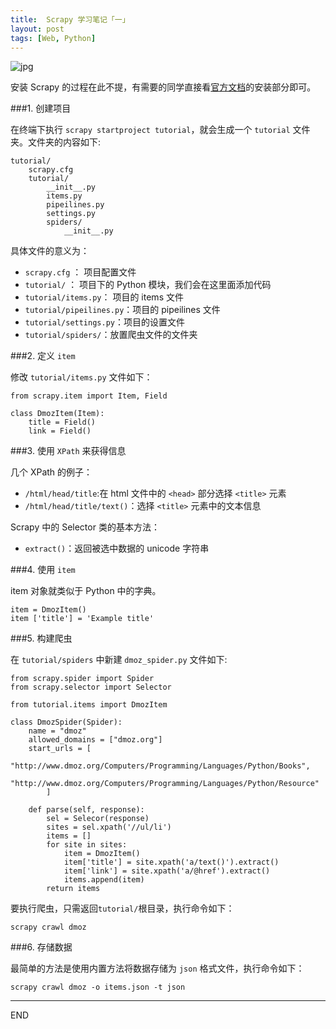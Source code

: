 ```yaml
---
title:  Scrapy 学习笔记「一」
layout: post
tags: [Web, Python]
---
```


![jpg](http://pic.yupoo.com/hanapp/DA4HEUQJ/custom.jpg)

安装 Scrapy 的过程在此不提，有需要的同学直接看[官方文档](http://doc.scrapy.org/en/latest/)的安装部分即可。

###1. 创建项目

在终端下执行 `scrapy startproject tutorial`，就会生成一个 `tutorial` 文件夹。文件夹的内容如下:

```
tutorial/
	scrapy.cfg
	tutorial/
		__init__.py
		items.py
		pipeilines.py
		settings.py
		spiders/
			__init__.py
```
具体文件的意义为：

- `scrapy.cfg`		：		项目配置文件
- `tutorial/`		：		项目下的 Python 模块，我们会在这里面添加代码
- `tutorial/items.py`：	项目的 items 文件
- `tutorial/pipeilines.py`：项目的 pipeilines 文件
- `tutorial/settings.py`：项目的设置文件
- `tutorial/spiders/`：放置爬虫文件的文件夹

###2. 定义 `item`

修改 `tutorial/items.py` 文件如下：

```
from scrapy.item import Item, Field

class DmozItem(Item):
	title = Field()
	link = Field()
```

###3. 使用 `XPath` 来获得信息

几个 XPath 的例子：

- `/html/head/title`:在 html 文件中的 `<head>` 部分选择 `<title>` 元素
- `/html/head/title/text()`：选择 `<title>` 元素中的文本信息

Scrapy 中的 Selector 类的基本方法：

- `extract()`：返回被选中数据的 unicode 字符串


###4. 使用 `item`

item 对象就类似于 Python 中的字典。

```
item = DmozItem()
item ['title'] = 'Example title'
```

###5. 构建爬虫

在 `tutorial/spiders` 中新建 `dmoz_spider.py` 文件如下:

```
from scrapy.spider import Spider
from scrapy.selector import Selector

from tutorial.items import DmozItem

class DmozSpider(Spider):
	name = "dmoz"
	allowed_domains = ["dmoz.org"]
	start_urls = [        "http://www.dmoz.org/Computers/Programming/Languages/Python/Books",        "http://www.dmoz.org/Computers/Programming/Languages/Python/Resource"		]
	def parse(self, response):
		sel = Selecor(response)
		sites = sel.xpath('//ul/li')
		items = []
		for site in sites:
			item = DmozItem()
			item['title'] = site.xpath('a/text()').extract()
			item['link'] = site.xpath('a/@href').extract()
			items.append(item)
		return items
```

要执行爬虫，只需返回`tutorial/`根目录，执行命令如下：

`scrapy crawl dmoz`

###6. 存储数据

最简单的方法是使用内置方法将数据存储为 `json` 格式文件，执行命令如下：

`scrapy crawl dmoz -o items.json -t json`


---
END












